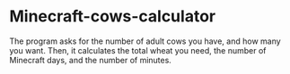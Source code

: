 # Minecraft-cows-calculator
The program asks for the number of adult cows you have, and how many you want.
Then, it calculates the total wheat you need, the number of Minecraft days, and the number of minutes.
